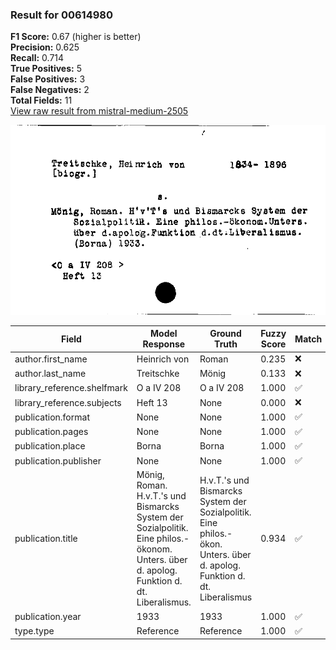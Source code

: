### Result for 00614980
**F1 Score:** 0.67 (higher is better)<br>**Precision:** 0.625<br>**Recall:** 0.714<br>**True Positives:** 5<br>**False Positives:** 3<br>**False Negatives:** 2<br>**Total Fields:** 11<br>[View raw result from mistral-medium-2505](https://github.com/RISE-UNIBAS/humanities_data_benchmark/blob/main/results/2025-09-26/T0180/request_T0180_00614980.json)

<img src="https://github.com/RISE-UNIBAS/humanities_data_benchmark/blob/main/benchmarks/zettelkatalog/images/00614980.jpg?raw=true" alt="00614980" width="600px">

| Field | Model Response | Ground Truth | Fuzzy Score | Match |
|-------|----------------|--------------|-------------|-------|
| author.first_name | Heinrich von | Roman | 0.235 | ❌ |
| author.last_name | Treitschke | Mönig | 0.133 | ❌ |
| library_reference.shelfmark | O a IV 208 | O a IV 208 | 1.000 | ✅ |
| library_reference.subjects | Heft 13 | None | 0.000 | ❌ |
| publication.format | None | None | 1.000 | ✅ |
| publication.pages | None | None | 1.000 | ✅ |
| publication.place | Borna | Borna | 1.000 | ✅ |
| publication.publisher | None | None | 1.000 | ✅ |
| publication.title | Mönig, Roman. H.v.T.'s und Bismarcks System der Sozialpolitik. Eine philos.-ökonom. Unters. über d. apolog. Funktion d. dt. Liberalismus. | H.v.T.'s und Bismarcks System der Sozialpolitik. Eine philos.-ökon. Unters. über d. apolog. Funktion d. dt. Liberalismus | 0.934 | ✅ |
| publication.year | 1933 | 1933 | 1.000 | ✅ |
| type.type | Reference | Reference | 1.000 | ✅ |
